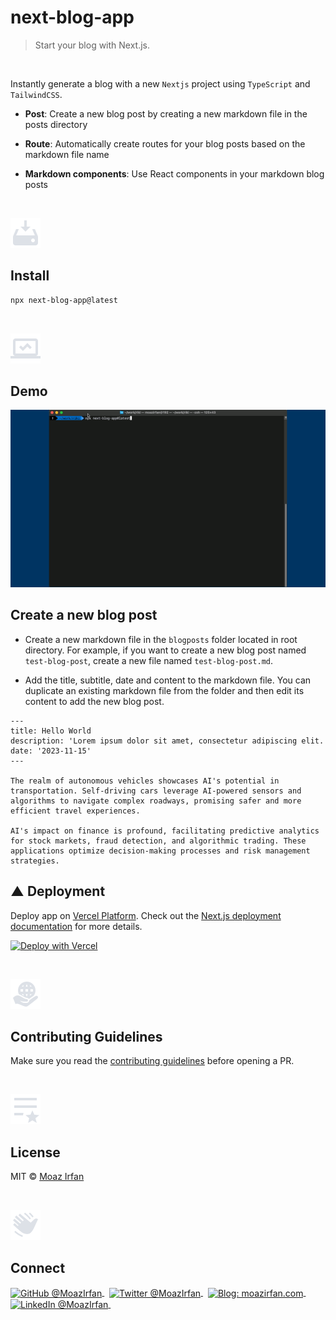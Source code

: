 
# next-blog-app

> Start your blog with Next.js.

<br>

Instantly generate a blog with a new `Nextjs` project using `TypeScript` and `TailwindCSS`.

- **Post**: Create a new blog post by creating a new markdown file in the posts directory

- **Route**: Automatically create routes for your blog posts based on the markdown file name

- **Markdown components**: Use React components in your markdown blog posts

<br>

[![📟](https://github.com/MoazIrfan/next-blog-app/raw/main/.github/install.png)](./../../)


## Install

```sh
npx next-blog-app@latest
```
<br>

[![⚙️](https://github.com/MoazIrfan/next-blog-app/raw/main/.github/usage.png)](./../../)

## Demo


[![📟](https://raw.githubusercontent.com/MoazIrfan/next-blog-app/main/.github/next-blog-app.gif)](./../../)

## Create a new blog post

- Create a new markdown file in the `blogposts` folder located in root directory. For example, if you want to create a new blog post named `test-blog-post`, create a new file named `test-blog-post.md`.

- Add the title, subtitle, date and content to the markdown file. You can duplicate an existing markdown file from the folder and then edit its content to add the new blog post.

```mdx
---
title: Hello World
description: 'Lorem ipsum dolor sit amet, consectetur adipiscing elit.
date: '2023-11-15'
---

The realm of autonomous vehicles showcases AI's potential in transportation. Self-driving cars leverage AI-powered sensors and algorithms to navigate complex roadways, promising safer and more efficient travel experiences.

AI's impact on finance is profound, facilitating predictive analytics for stock markets, fraud detection, and algorithmic trading. These applications optimize decision-making processes and risk management strategies.
```

## ▲ Deployment

Deploy app on [Vercel Platform](https://vercel.com/new/git/external?repository-url=https%3A%2F%2Fgithub.com%2Fooade%2FNextSimpleStarter). Check out the [Next.js deployment documentation](https://nextjs.org/docs/deployment) for more details.

[![Deploy with Vercel](https://vercel.com/button)](https://vercel.com/new/git/external?repository-url=https%3A%2F%2Fgithub.com%2Fooade%2FNextSimpleStarter)

<br>

[![📃](https://raw.githubusercontent.com/MoazIrfan/next-blog-app/main/.github/conduct.png)](./../../)

## Contributing Guidelines

Make sure you read the [contributing guidelines](https://github.com/MoazIrfan/next-blog-app/blob/main/contributing.md) before opening a PR.

<br>

[![📃](https://raw.githubusercontent.com/MoazIrfan/next-blog-app/main/.github/license.png)](./../../)

## License

MIT © [Moaz Irfan](https://moazirfan.com)

<br>

[![🙌](https://github.com/MoazIrfan/next-blog-app/raw/main/.github/connect.png)](./../../)

## Connect

<div align="left">
    <p>
    <a href="https://github.com/MoazIrfan">
        <img alt="GitHub @MoazIrfan" align="center" src="https://img.shields.io/badge/GITHUB-gray.svg?colorB=6cc644&style=flat" />
    </a>&nbsp;
    <a href="https://twitter.com/MoazIrfan/">
        <img alt="Twitter @MoazIrfan" align="center" src="https://img.shields.io/badge/TWITTER-gray.svg?colorB=1da1f2&style=flat" />
    </a>&nbsp;
    <a href="https://moazirfan.com/">
        <img alt="Blog: moazirfan.com" align="center" src="https://img.shields.io/badge/MY%20WEBSITE-gray.svg?colorB=6666ff&style=flat" />
    </a>&nbsp;
    <a href="https://www.linkedin.com/in/moazirfan/">
        <img alt="LinkedIn @MoazIrfan" align="center" src="https://img.shields.io/badge/LINKEDIN-gray.svg?colorB=0077b5&style=flat" />
    </a>&nbsp;
</p>
</div>
